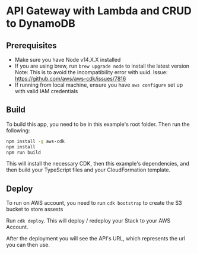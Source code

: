 # API Gateway with Lambda and CRUD to DynamoDB

## Prerequisites

- Make sure you have Node v14.X.X installed
- If you are using brew, run `brew upgrade node` to install the latest version
  Note: This is to avoid the incompatibility error with uuid. Issue: https://github.com/aws/aws-cdk/issues/7816
- If running from local machine, ensure you have `aws configure` set up with valid IAM credentials

## Build

To build this app, you need to be in this example's root folder. Then run the following:

```bash
npm install -g aws-cdk
npm install
npm run build
```

This will install the necessary CDK, then this example's dependencies, and then build your TypeScript files and your CloudFormation template.

## Deploy

To run on AWS account, you need to run `cdk bootstrap` to create the S3 bucket to store assests

Run `cdk deploy`. This will deploy / redeploy your Stack to your AWS Account.

After the deployment you will see the API's URL, which represents the url you can then use.
